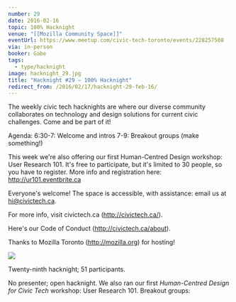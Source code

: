 ```yaml
---
number: 29
date: 2016-02-16
topic: 100% Hacknight
venue: "[[Mozilla Community Space]]"
eventUrl: https://www.meetup.com/civic-tech-toronto/events/228257508
via: in-person
booker: Gabe
tags:
  - type/hacknight
image: hacknight_29.jpg
title: "Hacknight #29 – 100% Hacknight"
redirect_from: /2016/02/17/hacknight-29-feb-16/
---
```


The weekly civic tech hacknights are where our diverse community collaborates on technology and design solutions for current civic challenges. Come and be part of it!

Agenda:
6:30-7: Welcome and intros
7-9: Breakout groups (make something!)

This week we're also offering our first Human-Centred Design workshop: User Research 101. It's free to participate, but it's limited to 30 people, so you have to register. More info and registration here: http://ur101.eventbrite.ca

Everyone's welcome! The space is accessible, with assistance: email us at hi@civictech.ca.

For more info, visit civictech.ca (http://civictech.ca/).

Here's our Code of Conduct (http://civictech.ca/about).

Thanks to Mozilla Toronto (http://mozilla.org) for hosting!



![](https://mlydg0vejq30.i.optimole.com/w:800/h:530/q:mauto/f:best/https://civictech.ca/wp-content/uploads/2016/02/PIC2198-copy.jpg)

Twenty-ninth hacknight; 51 participants.

No presenter; open hacknight. We also ran our first *Human-Centred Design for Civic Tech* workshop: User Research 101.
Breakout groups:

